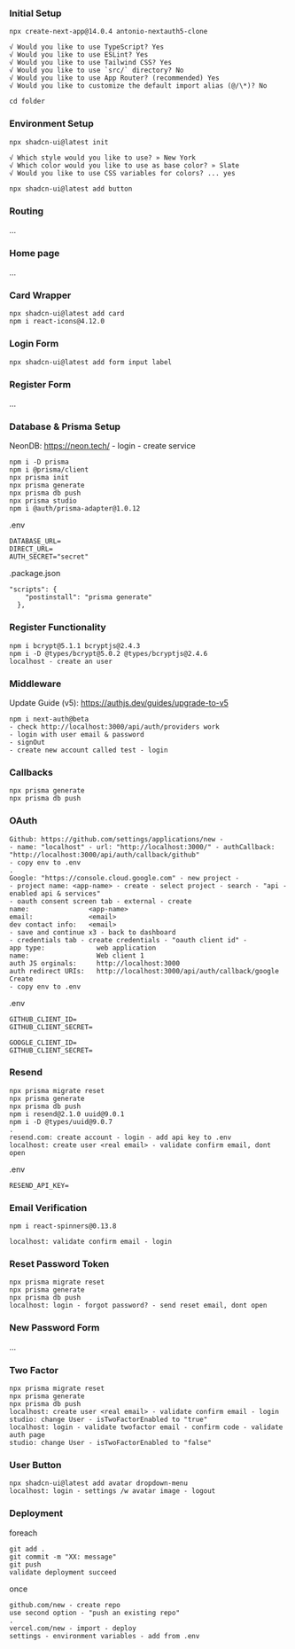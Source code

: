 ### Initial Setup

`npx create-next-app@14.0.4 antonio-nextauth5-clone`
```
√ Would you like to use TypeScript? Yes
√ Would you like to use ESLint? Yes
√ Would you like to use Tailwind CSS? Yes
√ Would you like to use `src/` directory? No
√ Would you like to use App Router? (recommended) Yes
√ Would you like to customize the default import alias (@/\*)? No
```
`cd folder`

### Environment Setup

`npx shadcn-ui@latest init`
```
√ Which style would you like to use? » New York
√ Which color would you like to use as base color? » Slate
√ Would you like to use CSS variables for colors? ... yes
```

`npx shadcn-ui@latest add button`

### Routing 

...

### Home page

...

### Card Wrapper

```
npx shadcn-ui@latest add card
npm i react-icons@4.12.0
```

### Login Form

`npx shadcn-ui@latest add form input label`

### Register Form

...

### Database & Prisma Setup

NeonDB: https://neon.tech/ - login - create service

```
npm i -D prisma
npm i @prisma/client
npx prisma init
npx prisma generate
npx prisma db push
npx prisma studio
npm i @auth/prisma-adapter@1.0.12
```

.env
```
DATABASE_URL=
DIRECT_URL=
AUTH_SECRET="secret"
```

.package.json
```
"scripts": {
    "postinstall": "prisma generate"
  },
```

### Register Functionality

```
npm i bcrypt@5.1.1 bcryptjs@2.4.3
npm i -D @types/bcrypt@5.0.2 @types/bcryptjs@2.4.6
localhost - create an user
```

### Middleware

Update Guide (v5): https://authjs.dev/guides/upgrade-to-v5

```
npm i next-auth@beta
- check http://localhost:3000/api/auth/providers work
- login with user email & password
- signOut
- create new account called test - login
```

### Callbacks

```
npx prisma generate
npx prisma db push
```

### OAuth

```
Github: https://github.com/settings/applications/new - 
- name: "localhost" - url: "http://localhost:3000/" - authCallback: "http://localhost:3000/api/auth/callback/github"
- copy env to .env
.
Google: "https://console.cloud.google.com" - new project -
- project name: <app-name> - create - select project - search - "api - enabled api & services" 
- oauth consent screen tab - external - create
name:               <app-name>
email:              <email>
dev contact info:   <email>
- save and continue x3 - back to dashboard
- credentials tab - create credentials - "oauth client id" - 
app type:             web application
name:                 Web client 1
auth JS orginals:     http://localhost:3000
auth redirect URIs:   http://localhost:3000/api/auth/callback/google
Create
- copy env to .env
```

.env
```
GITHUB_CLIENT_ID=
GITHUB_CLIENT_SECRET=

GOOGLE_CLIENT_ID=
GITHUB_CLIENT_SECRET=
```

### Resend

```
npx prisma migrate reset
npx prisma generate
npx prisma db push
npm i resend@2.1.0 uuid@9.0.1
npm i -D @types/uuid@9.0.7
.
resend.com: create account - login - add api key to .env
localhost: create user <real email> - validate confirm email, dont open
```

.env
```
RESEND_API_KEY=
```

### Email Verification

`npm i react-spinners@0.13.8`

```
localhost: validate confirm email - login
```

### Reset Password Token

```
npx prisma migrate reset
npx prisma generate
npx prisma db push
localhost: login - forgot password? - send reset email, dont open
```

### New Password Form 

...

### Two Factor

```
npx prisma migrate reset
npx prisma generate
npx prisma db push
localhost: create user <real email> - validate confirm email - login
studio: change User - isTwoFactorEnabled to "true"
localhost: login - validate twofactor email - confirm code - validate auth page
studio: change User - isTwoFactorEnabled to "false"
```

### User Button

```
npx shadcn-ui@latest add avatar dropdown-menu
localhost: login - settings /w avatar image - logout
```

### Deployment

foreach
```
git add .
git commit -m "XX: message"
git push
validate deployment succeed
```

once
```
github.com/new - create repo
use second option - "push an existing repo"
.
vercel.com/new - import - deploy
settings - environment variables - add from .env
```
